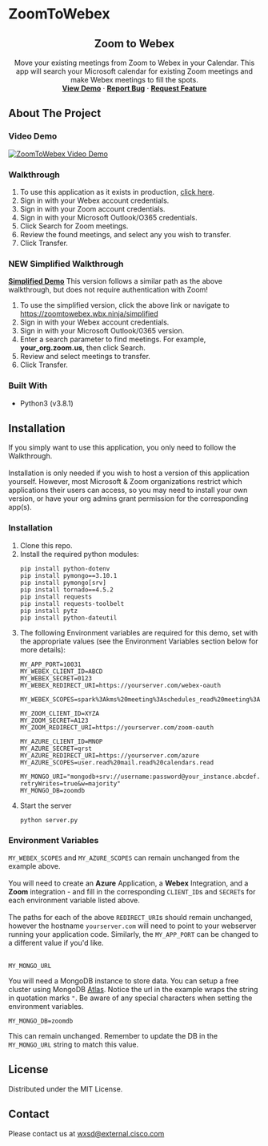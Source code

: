 # ZoomToWebex<p align="center">
  <h2 align="center"> Zoom to Webex</h2>

  <p align="center">
Move your existing meetings from Zoom to Webex in your Calendar.  This app will search your Microsoft calendar for existing Zoom meetings and make Webex meetings to fill the spots.
    <br />
    <a href="https://zoomtowebex.wbx.ninja/"><strong>View Demo</strong></a>
    ·
    <a href="https://github.com/WXSD-Sales/ZoomToWebex/issues"><strong>Report Bug</strong></a>
    ·
    <a href="https://github.com/WXSD-Sales/ZoomToWebex/issues"><strong>Request Feature</strong></a>
  </p>
</p>

## About The Project

### Video Demo

[![ZoomToWebex Video Demo](https://img.youtube.com/vi/iws4osHV42Y/0.jpg)](https://youtu.be/iws4osHV42Y, "ZoomToWebex Video Demo")

### Walkthrough

1. To use this application as it exists in production, [click here](https://zoomtowebex.wbx.ninja).
2. Sign in with your Webex account credentials.
3. Sign in with your Zoom account credentials.
4. Sign in with your Microsoft Outlook/O365 credentials.
5. Click Search for Zoom meetings.
6. Review the found meetings, and select any you wish to transfer.
7. Click Transfer.

### NEW Simplified Walkthrough
<a href="https://zoomtowebex.wbx.ninja/simplified"><strong>Simplified Demo</strong></a>
This version follows a similar path as the above walkthrough, but does not require authentication with Zoom!  

1. To use the simplified version, click the above link or navigate to https://zoomtowebex.wbx.ninja/simplified
2. Sign in with your Webex account credentials.
3. Sign in with your Microsoft Outlook/0365 version.
4. Enter a search parameter to find meetings. For example, **your_org.zoom.us**, then click Search.
5. Review and select meetings to transfer.
6. Click Transfer.

### Built With

- Python3 (v3.8.1)  

<!-- GETTING STARTED -->

## Installation

If you simply want to use this application, you only need to follow the Walkthrough.<br/>
<br/>
Installation is only needed if you wish to host a version of this application yourself. However, most Microsoft & Zoom organizations restrict which applications  their users can access, so you may need to install your own version, or have your org admins grant permission for the corresponding app(s).<br/>

### Installation

1. Clone this repo.
2. Install the required python modules:
   ```
   pip install python-dotenv
   pip install pymongo==3.10.1
   pip install pymongo[srv]
   pip install tornado==4.5.2
   pip install requests
   pip install requests-toolbelt
   pip install pytz
   pip install python-dateutil
   ```
3. The following Environment variables are required for this demo, set with the appropriate values (see the Environment Variables section below for more details):
      ```
      MY_APP_PORT=10031
      MY_WEBEX_CLIENT_ID=ABCD
      MY_WEBEX_SECRET=0123
      MY_WEBEX_REDIRECT_URI=https://yourserver.com/webex-oauth
        MY_WEBEX_SCOPES=spark%3Akms%20meeting%3Aschedules_read%20meeting%3Aparticipants_read%20spark%3Apeople_read%20meeting%3Apreferences_write%20meeting%3Apreferences_read%20meeting%3Aparticipants_write%20meeting%3Aschedules_write

      MY_ZOOM_CLIENT_ID=XYZA
      MY_ZOOM_SECRET=A123
      MY_ZOOM_REDIRECT_URI=https://yourserver.com/zoom-oauth

      MY_AZURE_CLIENT_ID=MNOP
      MY_AZURE_SECRET=qrst
      MY_AZURE_REDIRECT_URI=https://yourserver.com/azure
      MY_AZURE_SCOPES=user.read%20mail.read%20calendars.read

      MY_MONGO_URI="mongodb+srv://username:password@your_instance.abcdef.mongodb.net/zoomdb?retryWrites=true&w=majority"
      MY_MONGO_DB=zoomdb
      ```
4. Start the server
   ```
   python server.py
   ```
   
<!-- ENV VARS -->

### Environment Variables

```MY_WEBEX_SCOPES``` and ```MY_AZURE_SCOPES``` can remain unchanged from the example above.
<br/><br/>
You will need to create an **Azure** Application, a **Webex** Integration, and a **Zoom** integration - and fill in the corresponding ```CLIENT_ID```s and ```SECRET```s for each environment variable listed above.
<br/><br/>
The paths for each of the above ```REDIRECT_URI```s should remain unchanged, however the hostname ```yourserver.com``` will need to point to your webserver running your application code.  Similarly, the ```MY_APP_PORT``` can be changed to a different value if you'd like.
<br/><br/>

```
MY_MONGO_URL
```
You will need a MongoDB instance to store data.  You can setup a free cluster using MongoDB [Atlas](https://cloud.mongodb.com).
Notice the url in the example wraps the string in quotation marks ```"```.  Be aware of any special characters when setting the environment variables.
<br/>

```
MY_MONGO_DB=zoomdb
```
This can remain unchanged.  Remember to update the DB in the ```MY_MONGO_URL``` string to match this value.


<!-- LICENSE -->

## License

Distributed under the MIT License. 

<!-- CONTACT -->

## Contact
Please contact us at wxsd@external.cisco.com

